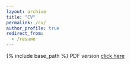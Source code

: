```yaml
---
layout: archive
title: "CV"
permalink: /cv/
author_profile: true
redirect_from:
  - /resume
---
```


{% include base_path %}
PDF version [click here](../files/Yihan_Pang_CV_fix.pdf)

